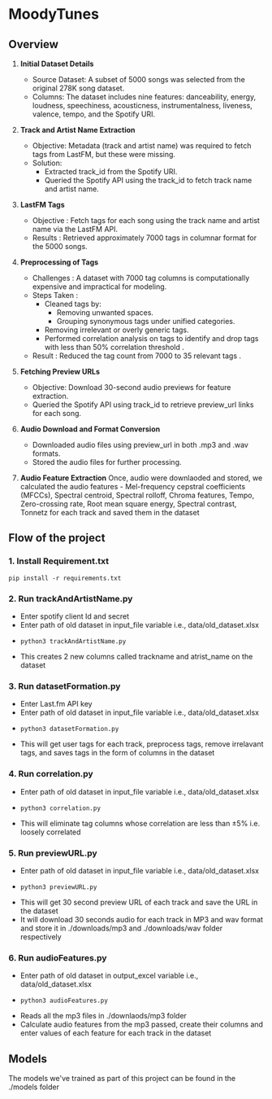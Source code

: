 # MoodyTunes

## Overview

1. **Initial Dataset Details**

   * Source Dataset: A subset of 5000 songs was selected from the original 278K song dataset.
   * Columns: The dataset includes nine features: danceability, energy, loudness, speechiness, acousticness, instrumentalness, liveness, valence, tempo, and the Spotify URI.
2. **Track and Artist Name Extraction**

   * Objective: Metadata (track and artist name) was required to fetch tags from LastFM, but these were missing.
   * Solution:
     * Extracted track_id from the Spotify URI.
     * Queried the Spotify API using the track_id to fetch track name and artist name.
3. **LastFM Tags**

   * Objective : Fetch tags for each song using the track name and artist name via the LastFM API.
   * Results : Retrieved approximately 7000 tags in columnar format for the 5000 songs.
4. **Preprocessing of Tags**

   * Challenges : A dataset with 7000 tag columns is computationally expensive and impractical for modeling.
   * Steps Taken :
     * Cleaned tags by:
       * Removing unwanted spaces.
       * Grouping synonymous tags under unified categories.
     * Removing irrelevant or overly generic tags.
     * Performed correlation analysis on tags to identify and drop tags with less than  50% correlation threshold .
   * Result : Reduced the tag count from  7000 to 35 relevant tags .
5. **Fetching Preview URLs**

   * Objective: Download 30-second audio previews for feature extraction.
   * Queried the Spotify API using track_id to retrieve preview_url links for each song.
6. **Audio Download and Format Conversion**

   * Downloaded audio files using preview_url in both .mp3 and .wav formats.
   * Stored the audio files for further processing.
7. **Audio Feature Extraction**
   Once, audio were downlaoded and stored, we calculated the audio features -  Mel-frequency cepstral coefficients (MFCCs), Spectral centroid, Spectral rolloff, Chroma features, Tempo, Zero-crossing rate, Root mean square energy, Spectral contrast, Tonnetz for each track and saved them in the dataset

## Flow of the project

### 1. Install Requirement.txt

```
pip install -r requirements.txt
```

### 2. Run trackAndArtistName.py

* Enter spotify client Id and secret
* Enter path of old dataset in input_file variable i.e., data/old_dataset.xlsx
* ```
  python3 trackAndArtistName.py
  ```
* This creates 2 new columns called trackname and atrist_name on the dataset

### 3. Run datasetFormation.py

* Enter Last.fm API key
* Enter path of old dataset in input_file variable i.e., data/old_dataset.xlsx
* ```
  python3 datasetFormation.py
  ```
* This will get user tags for each track, preprocess tags, remove irrelavant tags, and saves tags in the form of columns in the dataset

### 4. Run correlation.py

* Enter path of old dataset in input_file variable i.e., data/old_dataset.xlsx
* ```
  python3 correlation.py
  ```
* This will eliminate tag columns whose correlation are less than ±5% i.e. loosely correlated

### 5. Run previewURL.py

* Enter path of old dataset in input_file variable i.e., data/old_dataset.xlsx
* ```
  python3 previewURL.py
  ```
* This will get 30 second preview URL of each track and save the URL in the dataset
* It will download 30 seconds audio for each track in MP3 and wav format and store it in ./downloads/mp3 and ./downloads/wav folder respectively

### 6. Run audioFeatures.py

* Enter path of old dataset in output_excel variable i.e., data/old_dataset.xlsx
* ```
  python3 audioFeatures.py
  ```
* Reads all the mp3 files in ./downlaods/mp3 folder
* Calculate audio features from the mp3 passed, create their columns and enter values of each feature for each track in the dataset

## Models

The models we've trained as part of this project can be found in the ./models folder
